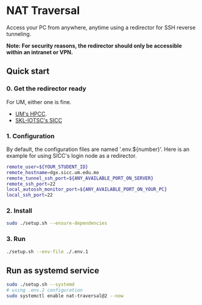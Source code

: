 # NAT Traversal

Access your PC from anywhere, anytime using a redirector for SSH reverse tunneling.

**Note: For security reasons, the redirector should only be accessible within an intranet or VPN.**

## Quick start

### 0. Get the redirector ready

For UM, either one is fine.

- [UM's HPCC](https://icto.um.edu.mo/teaching-learning-research/high-performance-computing-cluster-hpcc/).
- [SKL-IOTSC's SICC](https://skliotsc.um.edu.mo/research/super-intelligent-computing-center/)

### 1. Configuration 

By default, the configuration files are named '.env.${number}'. Here is an example for using SICC's login node as a redirector.

```sh
remote_user=${YOUR_STUDENT_ID}
remote_hostname=dgx.sicc.um.edu.mo
remote_tunnel_ssh_port=${ANY_AVAILABLE_PORT_ON_SERVER}
remote_ssh_port=22
local_autossh_monitor_port=${ANY_AVAILABLE_PORT_ON_YOUR_PC}
local_ssh_port=22
```

### 2. Install

```sh
sudo ./setup.sh --ensure-dependencies
```

### 3. Run

```sh
./setup.sh --env-file ./.env.1
```

## Run as systemd service

```sh
sudo ./setup.sh --systemd
# using .env.2 configuration
sudo systemctl enable nat-traversal@2 --now
```
